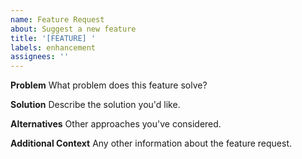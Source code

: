 ```yaml
---
name: Feature Request
about: Suggest a new feature
title: '[FEATURE] '
labels: enhancement
assignees: ''
---
```


**Problem**
What problem does this feature solve?

**Solution**
Describe the solution you'd like.

**Alternatives**
Other approaches you've considered.

**Additional Context**
Any other information about the feature request.